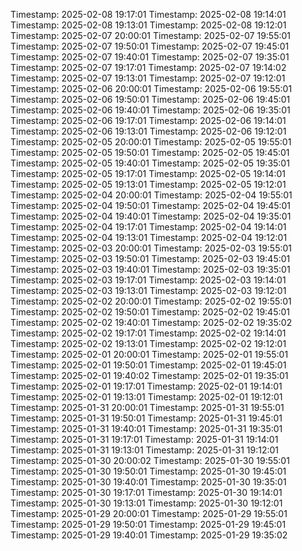 Timestamp: 2025-02-08 19:17:01
Timestamp: 2025-02-08 19:14:01
Timestamp: 2025-02-08 19:13:01
Timestamp: 2025-02-08 19:12:01
Timestamp: 2025-02-07 20:00:01
Timestamp: 2025-02-07 19:55:01
Timestamp: 2025-02-07 19:50:01
Timestamp: 2025-02-07 19:45:01
Timestamp: 2025-02-07 19:40:01
Timestamp: 2025-02-07 19:35:01
Timestamp: 2025-02-07 19:17:01
Timestamp: 2025-02-07 19:14:02
Timestamp: 2025-02-07 19:13:01
Timestamp: 2025-02-07 19:12:01
Timestamp: 2025-02-06 20:00:01
Timestamp: 2025-02-06 19:55:01
Timestamp: 2025-02-06 19:50:01
Timestamp: 2025-02-06 19:45:01
Timestamp: 2025-02-06 19:40:01
Timestamp: 2025-02-06 19:35:01
Timestamp: 2025-02-06 19:17:01
Timestamp: 2025-02-06 19:14:01
Timestamp: 2025-02-06 19:13:01
Timestamp: 2025-02-06 19:12:01
Timestamp: 2025-02-05 20:00:01
Timestamp: 2025-02-05 19:55:01
Timestamp: 2025-02-05 19:50:01
Timestamp: 2025-02-05 19:45:01
Timestamp: 2025-02-05 19:40:01
Timestamp: 2025-02-05 19:35:01
Timestamp: 2025-02-05 19:17:01
Timestamp: 2025-02-05 19:14:01
Timestamp: 2025-02-05 19:13:01
Timestamp: 2025-02-05 19:12:01
Timestamp: 2025-02-04 20:00:01
Timestamp: 2025-02-04 19:55:01
Timestamp: 2025-02-04 19:50:01
Timestamp: 2025-02-04 19:45:01
Timestamp: 2025-02-04 19:40:01
Timestamp: 2025-02-04 19:35:01
Timestamp: 2025-02-04 19:17:01
Timestamp: 2025-02-04 19:14:01
Timestamp: 2025-02-04 19:13:01
Timestamp: 2025-02-04 19:12:01
Timestamp: 2025-02-03 20:00:01
Timestamp: 2025-02-03 19:55:01
Timestamp: 2025-02-03 19:50:01
Timestamp: 2025-02-03 19:45:01
Timestamp: 2025-02-03 19:40:01
Timestamp: 2025-02-03 19:35:01
Timestamp: 2025-02-03 19:17:01
Timestamp: 2025-02-03 19:14:01
Timestamp: 2025-02-03 19:13:01
Timestamp: 2025-02-03 19:12:01
Timestamp: 2025-02-02 20:00:01
Timestamp: 2025-02-02 19:55:01
Timestamp: 2025-02-02 19:50:01
Timestamp: 2025-02-02 19:45:01
Timestamp: 2025-02-02 19:40:01
Timestamp: 2025-02-02 19:35:02
Timestamp: 2025-02-02 19:17:01
Timestamp: 2025-02-02 19:14:01
Timestamp: 2025-02-02 19:13:01
Timestamp: 2025-02-02 19:12:01
Timestamp: 2025-02-01 20:00:01
Timestamp: 2025-02-01 19:55:01
Timestamp: 2025-02-01 19:50:01
Timestamp: 2025-02-01 19:45:01
Timestamp: 2025-02-01 19:40:02
Timestamp: 2025-02-01 19:35:01
Timestamp: 2025-02-01 19:17:01
Timestamp: 2025-02-01 19:14:01
Timestamp: 2025-02-01 19:13:01
Timestamp: 2025-02-01 19:12:01
Timestamp: 2025-01-31 20:00:01
Timestamp: 2025-01-31 19:55:01
Timestamp: 2025-01-31 19:50:01
Timestamp: 2025-01-31 19:45:01
Timestamp: 2025-01-31 19:40:01
Timestamp: 2025-01-31 19:35:01
Timestamp: 2025-01-31 19:17:01
Timestamp: 2025-01-31 19:14:01
Timestamp: 2025-01-31 19:13:01
Timestamp: 2025-01-31 19:12:01
Timestamp: 2025-01-30 20:00:02
Timestamp: 2025-01-30 19:55:01
Timestamp: 2025-01-30 19:50:01
Timestamp: 2025-01-30 19:45:01
Timestamp: 2025-01-30 19:40:01
Timestamp: 2025-01-30 19:35:01
Timestamp: 2025-01-30 19:17:01
Timestamp: 2025-01-30 19:14:01
Timestamp: 2025-01-30 19:13:01
Timestamp: 2025-01-30 19:12:01
Timestamp: 2025-01-29 20:00:01
Timestamp: 2025-01-29 19:55:01
Timestamp: 2025-01-29 19:50:01
Timestamp: 2025-01-29 19:45:01
Timestamp: 2025-01-29 19:40:01
Timestamp: 2025-01-29 19:35:02

